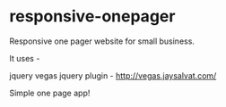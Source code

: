 responsive-onepager
===================

Responsive one pager website for small business.


It uses -

jquery
vegas jquery plugin - http://vegas.jaysalvat.com/

Simple one page app!